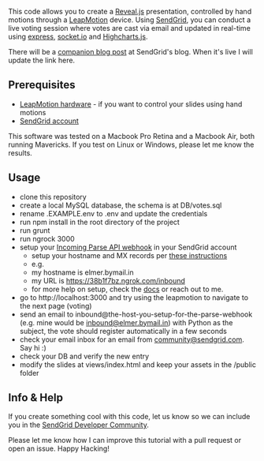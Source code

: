 This code allows you to create a [Reveal.js](http://lab.hakim.se/reveal-js) presentation, controlled by hand motions through a [LeapMotion](https://www.leapmotion.com) device. Using [SendGrid](http://www.sendgrid.com), you can conduct a live voting session where votes are cast via email and updated in real-time using [express](http://expressjs.com), [socket.io](http://socket.io) and [Highcharts.js](http://www.highcharts.com).

There will be a [companion blog post](http://sendgrid.com/blog) at SendGrid's blog. When it's live I will update the link here.

## Prerequisites ##

* [LeapMotion hardware](https://www.leapmotion.com) - if you want to control your slides using hand motions
* [SendGrid account](http://www.sendgrid.com)

This software was tested on a Macbook Pro Retina and a Macbook Air, both running Mavericks. If you test on Linux or Windows, please let me know the results.

## Usage ##

* clone this repository
* create a local MySQL database, the schema is at DB/votes.sql
* rename .EXAMPLE.env to .env and update the credentials
* run npm install in the root directory of the project
* run grunt
* run ngrock 3000
* setup your [Incoming Parse API webhook](http://sendgrid.com/docs/API_Reference/Webhooks/parse.html) in your SendGrid account
	* setup your hostname and MX records per [these instructions](http://sendgrid.com/docs/API_Reference/Webhooks/parse.html)
	* e.g. 
	* my hostname is elmer.bymail.in
	* my URL is https://38b1f7bz.ngrok.com/inbound
	* for more help on setup, check the [docs](http://sendgrid.com/docs/API_Reference/Webhooks/parse.html) or reach out to me.
* go to http://localhost:3000 and try using the leapmotion to navigate to the next page (voting)
* send an email to inbound@the-host-you-setup-for-the-parse-webhook (e.g. mine would be inbound@elmer.bymail.in) with Python as the subject, the vote should register automatically in a few seconds
* check your email inbox for an email from community@sendgrid.com. Say hi :)
* check your DB and verify the new entry
* modify the slides at views/index.html and keep your assets in the /public folder

## Info & Help ##

If you create something cool with this code, let us know so we can include you in the [SendGrid Developer Community](http://sendgrid.com/developers/developers).

Please let me know how I can improve this tutorial with a pull request or open an issue. Happy Hacking!